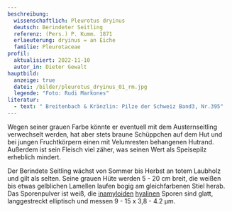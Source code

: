 ```yaml
---
beschreibung:
  wissenschaftlich: Pleurotus dryinus
  deutsch: Berindeter Seitling
  referenz: (Pers.) P. Kumm. 1871
  erlaeuterung: dryinus = an Eiche
  familie: Pleurotaceae
profil:
  aktualisiert: 2022-11-10
  autor_in: Dieter Gewalt
hauptbild:
  anzeige: true
  datei: /bilder/pleurotus_dryinus_01_rm.jpg
  legende: "Foto: Rudi Markones"
literatur:
  - text: " Breitenbach & Kränzlin: Pilze der Schweiz Band3, Nr.395"
---
```

Wegen seiner grauen Farbe könnte er eventuell mit dem Austernseitling verwechselt werden, hat aber stets braune Schüppchen auf dem Hut und bei jungen Fruchtkörpern einen mit Velumresten behangenen Hutrand. Außerdem ist sein Fleisch viel zäher, was seinen Wert als Speisepilz erheblich mindert.

Der Berindete Seitling wächst von Sommer bis Herbst an totem Laubholz und gilt als selten. Seine grauen Hüte werden 5 - 20 cm breit, die weißen bis etwas gelblichen Lamellen laufen bogig am gleichfarbenen Stiel herab. Das Sporenpulver ist weiß, die [inamyloiden](inamyloid "Glossar") [hyalinen](hyalin "Glossar") Sporen sind glatt, langgestreckt elliptisch und messen 9 - 15 x 3,8 - 4.2 µm.
